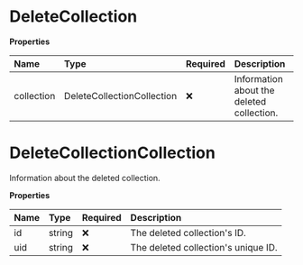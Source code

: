 # DeleteCollection

**Properties**

| Name       | Type                       | Required | Description                               |
| :--------- | :------------------------- | :------- | :---------------------------------------- |
| collection | DeleteCollectionCollection | ❌       | Information about the deleted collection. |

# DeleteCollectionCollection

Information about the deleted collection.

**Properties**

| Name | Type   | Required | Description                         |
| :--- | :----- | :------- | :---------------------------------- |
| id   | string | ❌       | The deleted collection's ID.        |
| uid  | string | ❌       | The deleted collection's unique ID. |

<!-- This file was generated by liblab | https://liblab.com/ -->
